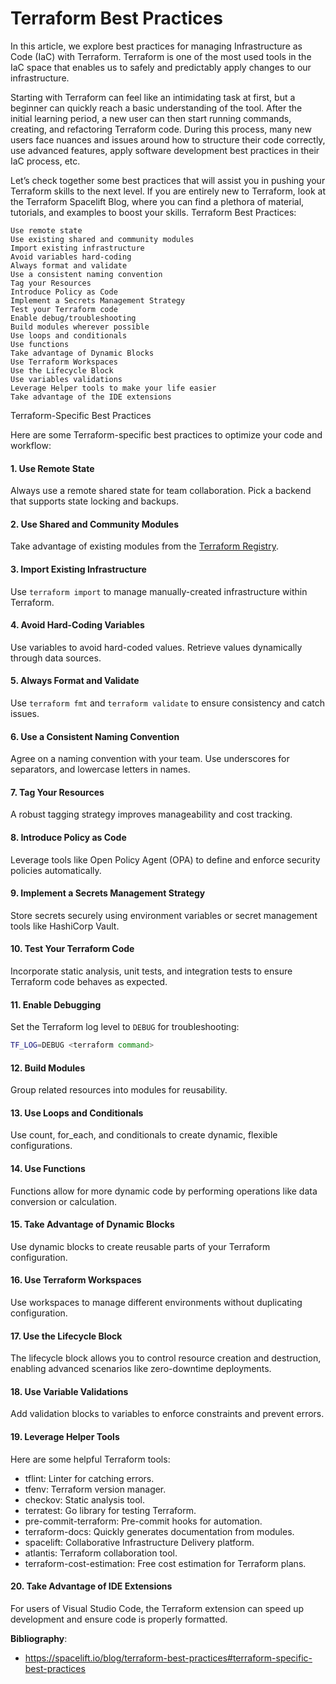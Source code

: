# Terraform Best Practices

In this article, we explore best practices for managing Infrastructure as Code (IaC) with Terraform. Terraform is one of the most used tools in the IaC space that enables us to safely and predictably apply changes to our infrastructure. 

Starting with Terraform can feel like an intimidating task at first, but a beginner can quickly reach a basic understanding of the tool. After the initial learning period, a new user can then start running commands, creating, and refactoring Terraform code. During this process, many new users face nuances and issues around how to structure their code correctly, use advanced features, apply software development best practices in their IaC process, etc. 

Let’s check together some best practices that will assist you in pushing your Terraform skills to the next level. If you are entirely new to Terraform, look at the Terraform Spacelift Blog, where you can find a plethora of material, tutorials, and examples to boost your skills.
Terraform Best Practices:

    Use remote state
    Use existing shared and community modules
    Import existing infrastructure
    Avoid variables hard-coding
    Always format and validate
    Use a consistent naming convention
    Tag your Resources
    Introduce Policy as Code
    Implement a Secrets Management Strategy
    Test your Terraform code
    Enable debug/troubleshooting
    Build modules wherever possible
    Use loops and conditionals
    Use functions
    Take advantage of Dynamic Blocks
    Use Terraform Workspaces
    Use the Lifecycle Block
    Use variables validations
    Leverage Helper tools to make your life easier
    Take advantage of the IDE extensions

Terraform-Specific Best Practices

Here are some Terraform-specific best practices to optimize your code and workflow:

#### 1. Use Remote State
Always use a remote shared state for team collaboration. Pick a backend that supports state locking and backups. 

#### 2. Use Shared and Community Modules
Take advantage of existing modules from the [Terraform Registry](https://registry.terraform.io/).

#### 3. Import Existing Infrastructure
Use `terraform import` to manage manually-created infrastructure within Terraform.

#### 4. Avoid Hard-Coding Variables
Use variables to avoid hard-coded values. Retrieve values dynamically through data sources.

#### 5. Always Format and Validate
Use `terraform fmt` and `terraform validate` to ensure consistency and catch issues.

#### 6. Use a Consistent Naming Convention
Agree on a naming convention with your team. Use underscores for separators, and lowercase letters in names.

#### 7. Tag Your Resources
A robust tagging strategy improves manageability and cost tracking.

#### 8. Introduce Policy as Code
Leverage tools like Open Policy Agent (OPA) to define and enforce security policies automatically.

#### 9. Implement a Secrets Management Strategy
Store secrets securely using environment variables or secret management tools like HashiCorp Vault.

#### 10. Test Your Terraform Code
Incorporate static analysis, unit tests, and integration tests to ensure Terraform code behaves as expected.

#### 11. Enable Debugging
Set the Terraform log level to `DEBUG` for troubleshooting:
```bash
TF_LOG=DEBUG <terraform command>
```

#### 12. Build Modules
Group related resources into modules for reusability.

#### 13. Use Loops and Conditionals
Use count, for_each, and conditionals to create dynamic, flexible configurations.

#### 14. Use Functions
Functions allow for more dynamic code by performing operations like data conversion or calculation.

#### 15. Take Advantage of Dynamic Blocks
Use dynamic blocks to create reusable parts of your Terraform configuration.

#### 16. Use Terraform Workspaces
Use workspaces to manage different environments without duplicating configuration.

#### 17. Use the Lifecycle Block
The lifecycle block allows you to control resource creation and destruction, enabling advanced scenarios like zero-downtime deployments.

#### 18. Use Variable Validations
Add validation blocks to variables to enforce constraints and prevent errors.

#### 19. Leverage Helper Tools
Here are some helpful Terraform tools:

- tflint: Linter for catching errors.
- tfenv: Terraform version manager.
- checkov: Static analysis tool.
- terratest: Go library for testing Terraform.
- pre-commit-terraform: Pre-commit hooks for automation.
- terraform-docs: Quickly generates documentation from modules.
- spacelift: Collaborative Infrastructure Delivery platform.
- atlantis: Terraform collaboration tool.
- terraform-cost-estimation: Free cost estimation for Terraform plans.

#### 20. Take Advantage of IDE Extensions
For users of Visual Studio Code, the Terraform extension can speed up development and ensure code is properly formatted.

**Bibliography**:
- https://spacelift.io/blog/terraform-best-practices#terraform-specific-best-practices